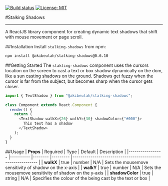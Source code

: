 [![Build status](https://badge.buildkite.com/90ff98db996bb137c5be1bdce666c4b1ce68a25b17af0a6a04.svg?branch=master)](https://buildkite.com/harvey/react-component-library) [![License: MIT](https://img.shields.io/badge/License-MIT-green.svg)](https://opensource.org/licenses/MIT)

#Stalking Shadows
___
A ReactJS library component for creating dynamic text shadows that shift with mouse movement or page scroll.

##Installation
Install `stalking-shadows` from npm: 
```bash
npm install @akibeulah/stalking-shadows@0.6.10
```

##Getting Started
The `stakling-shadows` component uses the cursors location on the screen to cast a text or box shadow dynamically on the dom, like a sun casting shadows on the ground.
Shadows get fuzzy when the cursor is far from the subject, but becomes sharp when the cursor gets closer.

```js
import { TextShadow } from "@akibeulah/stalking-shadows";
 
class Component extends React.Component {
  render() {
    return (
      <TextShadow walkX={26} walkY={30} shadowColor={"#000"}>
        This text has a shadow
      </TextShadow>
    );
  }
}
```

##Usage
| **Props**       	| Required 	| Type   	| Default 	| Description                                                	|
|-----------------	|----------	|--------	|---------	|------------------------------------------------------------	|
| **walkX**       	| true     	| number 	| N/A     	| Sets the mousemove sensitivity of shadow on the x-axis     	|
| **walkY**       	| true     	| number 	| N/A     	| Sets the mousemove sensitivity of shadow on the y-axis     	|
| **shadowColor** 	| true     	| string 	| N/A     	| Specifies the colour of the being cast by the text or box  	|